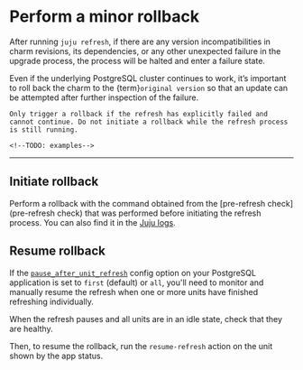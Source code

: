 # Perform a minor rollback

After running `juju refresh`, if there are any version incompatibilities in charm revisions, its dependencies, or any other unexpected failure in the upgrade process, the process will be halted and enter a failure state.

Even if the underlying PostgreSQL cluster continues to work, it’s important to roll back the charm to the {term}`original version` so that an update can be attempted after further inspection of the failure.

```{attention}
Only trigger a rollback if the refresh has explicitly failed and cannot continue. Do not initiate a rollback while the refresh process is still running.

<!--TODO: examples-->
```

---

## Initiate rollback

Perform a rollback with the command obtained from the [pre-refresh check](pre-refresh check) that was performed before initiating the refresh process. You can also find it in the [Juju logs](https://documentation.ubuntu.com/juju/3.6/howto/manage-logs/#view-the-log-files).

<!--TODO: example-->

## Resume rollback

If the [`pause_after_unit_refresh`](https://charmhub.io/postgresql/configurations?channel=16/edge#pause_after_unit_refresh) config option on your PostgreSQL application is set to `first` (default) or `all`, you'll need to monitor and manually resume the refresh when one or more units have finished refreshing individually.

When the refresh pauses and all units are in an idle state, check that they are healthy. <!-- TODO: how? -->

Then, to resume the rollback, run the `resume-refresh` action on the unit shown by the app status.

<!-->